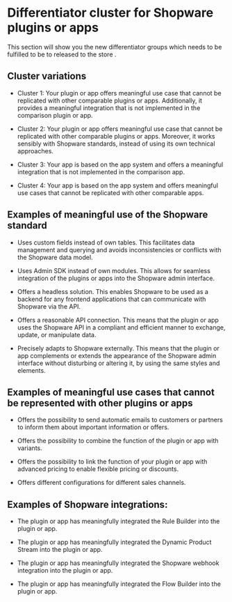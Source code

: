 # Differentiator cluster for Shopware plugins or apps

This section will show you the new differentiator groups which needs to be fulfilled to be to released to the store .

## Cluster variations

* Cluster 1: Your plugin or app offers meaningful use case that cannot be replicated with other comparable plugins or apps. Additionally, it provides a meaningful integration that is not implemented in the comparison plugin or app.

* Cluster 2: Your plugin or app offers meaningful use case that cannot be replicated with other comparable plugins or apps. Moreover, it works sensibly with Shopware standards, instead of using its own technical approaches.

* Cluster 3: Your app is based on the app system and offers a meaningful integration that is not implemented in the comparison app.

* Cluster 4: Your app is based on the app system and offers meaningful use cases that cannot be replicated with other comparable apps.


## Examples of meaningful use of the Shopware standard 

* Uses custom fields instead of own tables. This facilitates data management and querying and avoids inconsistencies or conflicts with the Shopware data model.

* Uses Admin SDK instead of own modules. This allows for seamless integration of the plugins or apps into the Shopware admin interface.

* Offers a headless solution. This enables Shopware to be used as a backend for any frontend applications that can communicate with Shopware via the API.

* Offers a reasonable API connection. This means that the plugin or app uses the Shopware API in a compliant and efficient manner to exchange, update, or manipulate data.

* Precisely adapts to Shopware externally. This means that the plugin or app complements or extends the appearance of the Shopware admin interface without disturbing or altering it, by using the same styles and elements.


## Examples of meaningful use cases that cannot be represented with other plugins or apps

* Offers the possibility to send automatic emails to customers or partners to inform them about important information or offers.

* Offers the possibility to combine the function of the plugin or app with variants.

* Offers the possibility to link the function of your plugin or app with advanced pricing to enable flexible pricing or discounts.

* Offers different configurations for different sales channels.


## Examples of Shopware integrations:

* The plugin or app has meaningfully integrated the Rule Builder into the plugin or app.

* The plugin or app has meaningfully integrated the Dynamic Product Stream into the plugin or app.

* The plugin or app has meaningfully integrated the Shopware webhook integration into the plugin or app.

* The plugin or app has meaningfully integrated the Flow Builder into the plugin or app.
